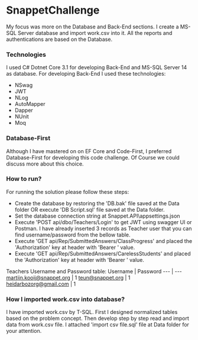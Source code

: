 # SnappetChallenge
My focus was more on the Database and Back-End sections. I create a MS-SQL Server database and import work.csv into it. All the reports and authentications are based on the Database.

### Technologies
I used C# Dotnet Core 3.1 for developing Back-End and MS-SQL Server 14 as database.
For developing Back-End I used these technologies:
- NSwag
- JWT
- NLog
- AutoMapper
- Dapper
- NUnit
- Moq

### Database-First
Although I have mastered on on EF Core and Code-First, I preferred Database-First for developing this code challenge. Of Course we could discuss more about this choice.

### How to run?
For running the solution please follow these steps:
- Create the database by restoring the 'DB.bak' file saved at the Data folder OR execute 'DB Script.sql' file saved at the Data folder.
- Set the database connection string at Snappet.API\appsettings.json
- Execute 'POST api/dbo/Teachers/Login' to get JWT using swagger UI or Postman. I have already inserted 3 records as Teacher user that you can find username/password from the bellow table.
- Execute 'GET api/Rep/SubmittedAnswers/ClassProgress' and placed the 'Authorization' key at header with 'Bearer <JWT>' value.
- Execute 'GET api/Rep/SubmittedAnswers/CarelessStudents' and placed the 'Authorization' key at header with 'Bearer <JWT>' value.

Teachers Username and Password table:
Username | Password
--- | ---
martijn.kooij@snappet.org | 1
teun@snappet.org | 1
heidarbozorg@gmail.com | 1

### How I imported work.csv into database?
I have imported work.csv by T-SQL. First I designed normalized tables based on the problem concept. Then develop step by step read and import data from work.csv file. I attached 'import csv file.sql' file at Data folder for your attention.
